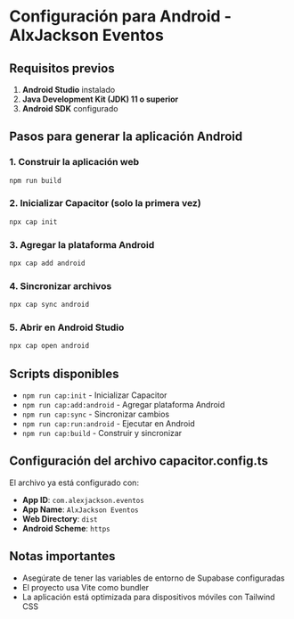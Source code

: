 # Configuración para Android - AlxJackson Eventos

## Requisitos previos

1. **Android Studio** instalado
2. **Java Development Kit (JDK) 11 o superior**
3. **Android SDK** configurado

## Pasos para generar la aplicación Android

### 1. Construir la aplicación web
```bash
npm run build
```

### 2. Inicializar Capacitor (solo la primera vez)
```bash
npx cap init
```

### 3. Agregar la plataforma Android
```bash
npx cap add android
```

### 4. Sincronizar archivos
```bash
npx cap sync android
```

### 5. Abrir en Android Studio
```bash
npx cap open android
```

## Scripts disponibles

- `npm run cap:init` - Inicializar Capacitor
- `npm run cap:add:android` - Agregar plataforma Android
- `npm run cap:sync` - Sincronizar cambios
- `npm run cap:run:android` - Ejecutar en Android
- `npm run cap:build` - Construir y sincronizar

## Configuración del archivo capacitor.config.ts

El archivo ya está configurado con:
- **App ID**: `com.alexjackson.eventos`
- **App Name**: `AlxJackson Eventos`
- **Web Directory**: `dist`
- **Android Scheme**: `https`

## Notas importantes

- Asegúrate de tener las variables de entorno de Supabase configuradas
- El proyecto usa Vite como bundler
- La aplicación está optimizada para dispositivos móviles con Tailwind CSS
